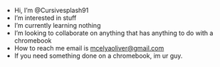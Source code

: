 -  Hi, I’m @Cursivesplash91
-  I’m interested in stuff
-  I’m currently learning nothing
-  I’m looking to collaborate on anything that has anything to do with a chromebook
-  How to reach me email is mcelyaoliver@gmail.com
-  If you need something done on a chromebook, im ur guy.
<!---
Cursivesplash91/Cursivesplash91 is a ✨ special ✨ repository because its `README.md` (this file) appears on your GitHub profile.
You can click the Preview link to take a look at your changes.
--->
